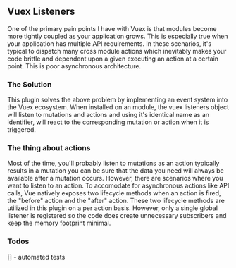 ## Vuex Listeners

One of the primary pain points I have with Vuex is that modules become more tightly coupled as your application grows. This is especially true when your application has multiple API requirements. In these scenarios, it's typical to dispatch many cross module actions which inevitably makes your code brittle and dependent upon a given executing an action at a certain point. This is poor asynchronous architecture.

### The Solution

This plugin solves the above problem by implementing an event system into the Vuex ecosystem. When installed on an module, the vuex listeners object will listen to mutations and actions and using it's identical name as an identifier, will react to the corresponding mutation or action when it is triggered.

### The thing about actions

Most of the time, you'll probably listen to mutations as an action typically results in a mutation you can be sure that the data you need will always be available after a mutation occurs. However, there are scenarios where you want to listen to an action. To accomodate for asynchronous actions like API calls, Vue natively exposes two lifecycle methods when an action is fired, the "before" action and the "after" action. These two lifecycle methods are utilized in this plugin on a per action basis. However, only a single global listener is registered so the code does create unnecessary subscribers and keep the memory footprint minimal.

### Todos
[] - automated tests